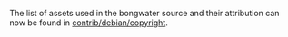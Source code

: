 The list of assets used in the bongwater source and their attribution can now be found in [contrib/debian/copyright](../contrib/debian/copyright).
